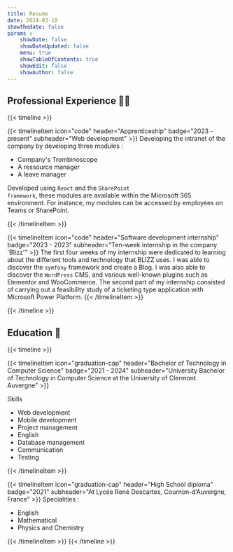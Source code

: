 ```yaml
---
title: Resume
date: 2024-03-18
showthedate: false
params :
    showDate: false
    showDateUpdated: false
    menu: true
    showTableOfContents: true
    showEdit: false
    showAuthor: false
---
```


## Professional Experience 👩‍💻


{{< timeline >}}

{{< timelineItem icon="code" header="Apprenticeship" badge="2023 - present" subheader="Web development" >}}
Developing the intranet of the company by developing three modules :
<ul>
    <li>Company's Trombinoscope</li>
    <li>A ressource manager</li>
    <li>A leave manager</li>
</ul>


Developed using <code>React</code> and the <code>SharePoint framework</code>, these modules are available within the Microsoft 365 environment. For instance, my modules can be accessed by employees on Teams or SharePoint.

{{< /timelineItem >}}


{{< timelineItem icon="code" header="Software development internship" badge="2023 - 2023" subheader="Ten-week internship in the company 'Blizz'" >}}
The first four weeks of my internship were dedicated to learning about the different tools and technology that BLIZZ uses. I was able to discover the <code>symfony</code> framework and create a Blog. I was also able to discover the <code>WordPress</code> CMS, and various well-known plugins such as Elementor and WooCommerce. The second part of my internship consisted of carrying out a feasibility study of a ticketing type application with Microsoft Power Platform.
{{< /timelineItem >}}

{{< /timeline >}}


## Education 📗

{{< timeline >}}

{{< timelineItem icon="graduation-cap" header="Bachelor of Technology in Computer Science" badge="2021 - 2024" subheader="University Bachelor of Technology in Computer Science at the University of Clermont Auvergne" >}}

Skills
<ul>
    <li>Web development</li>
    <li>Mobile development</li>
    <li>Project management</li>
    <li>English</li>
    <li>Database management</li>
    <li>Communication</li>
    <li>Testing</li>
</ul>

{{< /timelineItem >}}


{{< timelineItem icon="graduation-cap" header="High School diploma" badge="2021" subheader="At Lycée René Descartes, Cournon-d’Auvergne, France" >}}
Specialities : 
<ul>
    <li>English</li>
    <li>Mathematical</li>
    <li>Physics and Chemistry</li>
</ul>
{{< /timelineItem >}}
{{< /timeline >}}